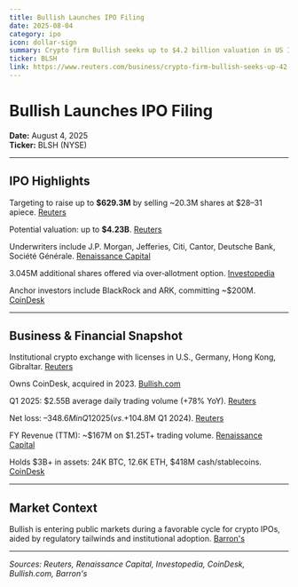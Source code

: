 ```yaml
---
title: Bullish Launches IPO Filing
date: 2025-08-04
category: ipo
icon: dollar-sign
summary: Crypto firm Bullish seeks up to $4.2 billion valuation in US IPO with $629.3M raise
ticker: BLSH
link: https://www.reuters.com/business/crypto-firm-bullish-seeks-up-42-billion-valuation-us-ipo-2025-08-04/
---
```


# Bullish Launches IPO Filing

**Date:** August 4, 2025  
**Ticker:** BLSH (NYSE)

---

## IPO Highlights

Targeting to raise up to **$629.3M** by selling ~20.3M shares at $28–31 apiece. [Reuters](https://www.reuters.com/business/crypto-firm-bullish-aims-raise-up-629-million-us-ipo-2025-08-04/)

Potential valuation: up to **$4.23B**. [Reuters](https://www.reuters.com/business/peter-thiel-backed-bullish-seeks-up-42-billion-valuation-us-ipo-2025-08-04/)

Underwriters include J.P. Morgan, Jefferies, Citi, Cantor, Deutsche Bank, Société Générale. [Renaissance Capital](https://www.renaissancecapital.com/IPO-Center/News/112536/Digital-asset-platform-Bullish-sets-terms-for-%24599-million-US-IPO)

3.045M additional shares offered via over‑allotment option. [Investopedia](https://www.investopedia.com/peter-thiel-backed-crypto-firm-bullish-aims-to-raise-usd629m-in-ipo-11784949)

Anchor investors include BlackRock and ARK, committing ~$200M. [CoinDesk](https://www.coindesk.com/business/2025/08/04/crypto-exchange-bullish-seeks-to-raise-up-to-usd629m-in-new-york-share-sale)

---

## Business & Financial Snapshot

Institutional crypto exchange with licenses in U.S., Germany, Hong Kong, Gibraltar. [Reuters](https://www.reuters.com/business/peter-thiel-backed-bullish-seeks-up-42-billion-valuation-us-ipo-2025-08-04/)

Owns CoinDesk, acquired in 2023. [Bullish.com](https://bullish.com/news-insights/news/bullish-launches-initial-public-offering/)

Q1 2025: $2.55B average daily trading volume (+78% YoY). [Reuters](https://www.reuters.com/business/crypto-exchange-bullishs-us-ipo-filing-reveals-quarterly-loss-2025-07-18/)

Net loss: –$348.6M in Q1 2025 (vs. +$104.8M Q1 2024). [Reuters](https://www.reuters.com/business/crypto-exchange-bullishs-us-ipo-filing-reveals-quarterly-loss-2025-07-18/)

FY Revenue (TTM): ~$167M on $1.25T+ trading volume. [Renaissance Capital](https://www.renaissancecapital.com/IPO-Center/News/112536/Digital-asset-platform-Bullish-sets-terms-for-%24599-million-US-IPO)

Holds $3B+ in assets: 24K BTC, 12.6K ETH, $418M cash/stablecoins. [CoinDesk](https://www.coindesk.com/business/2025/08/04/crypto-exchange-bullish-seeks-to-raise-up-to-usd629m-in-new-york-share-sale/)

---

## Market Context

Bullish is entering public markets during a favorable cycle for crypto IPOs, aided by regulatory tailwinds and institutional adoption. [Barron's](https://www.barrons.com/articles/ipo-stock-figma-circle-coreweave-3ddfcfbd)

---

*Sources: Reuters, Renaissance Capital, Investopedia, CoinDesk, Bullish.com, Barron's*